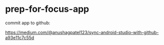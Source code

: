 # prep-for-focus-app

commit app to github:

https://medium.com/@anushagpatel123/sync-android-studio-with-github-a93e11c7c55d
